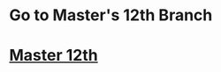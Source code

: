 <h1>Go to Master's 12th  Branch</h1>
<h1><a href= 'https://github.com/AvinandanBose/todolistapp_updates/tree/master_eleven'>Master 12th</a></h1>
